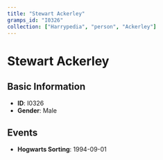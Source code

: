 ```yaml
---
title: "Stewart Ackerley"
gramps_id: "I0326"
collection: ["Harrypedia", "person", "Ackerley"]
---
```


# Stewart Ackerley

## Basic Information

- **ID**: I0326
- **Gender**: Male

## Events

- **Hogwarts Sorting**: 1994-09-01

